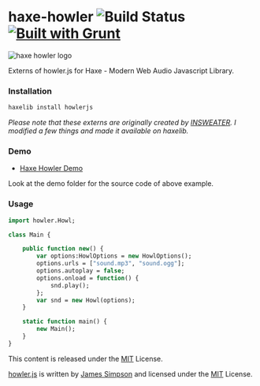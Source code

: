 haxe-howler ![Build Status](https://travis-ci.org/adireddy/haxe-howler.svg?branch=master) [![Built with Grunt](https://cdn.gruntjs.com/builtwith.png)](http://gruntjs.com/)
=========

![haxe howler logo](https://raw.githubusercontent.com/adireddy/haxe-howler/master/logo.png)

Externs of howler.js for Haxe - Modern Web Audio Javascript Library.

### Installation ###

```haxe
haxelib install howlerjs
```
<i>Please note that these externs are originally created by [INSWEATER](https://github.com/insweater/HaxeHowlerJS). I modified a few things and made it available on haxelib.</i>

### Demo ###

* [Haxe Howler Demo](http://www.arm.rocks/haxe-howler-demo/)

Look at the demo folder for the source code of above example.

### Usage ###

```haxe
import howler.Howl;

class Main {

    public function new() {
		var options:HowlOptions = new HowlOptions();
		options.urls = ["sound.mp3", "sound.ogg"];
		options.autoplay = false;
		options.onload = function() {
			snd.play();
		};
		var snd = new Howl(options);
    }

    static function main() {
		new Main();
    }
}

```

This content is released under the [MIT](http://opensource.org/licenses/MIT) License.

[howler.js](https://github.com/goldfire/howler.js) is written by [James Simpson](http://goldfirestudios.com/blog/104/howler.js-Modern-Web-Audio-Javascript-Library) and licensed under the [MIT](http://opensource.org/licenses/MIT) License.

